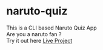 # naruto-quiz
This is a CLI based Naruto Quiz App  
Are you a naruto fan ?  
Try it out here  [Live Project](https://replit.com/@rahulbakshi4/Project-02?v=1)
